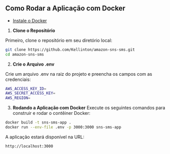 ## Como Rodar a Aplicação com Docker

- [Instale o Docker](https://www.docker.com/get-started)

1. **Clone o Repositório**

Primeiro, clone o repositório em seu diretório local:

```bash
git clone https://github.com/Kellinton/amazon-sns-sms.git
cd amazon-sns-sms
```

2. **Crie o Arquivo .env**

Crie um arquivo .env na raiz do projeto e preencha os campos com as credenciais:

```bash
AWS_ACCESS_KEY_ID=
AWS_SECRET_ACCESS_KEY=
AWS_REGION=
```

3. **Rodando a Aplicação com Docker**
Execute os seguintes comandos para construir e rodar o contêiner Docker:

```bash
docker build -t sns-sms-app .
docker run --env-file .env -p 3000:3000 sns-sms-app
```

A aplicação estará disponível na URL:

```bash
http://localhost:3000
```